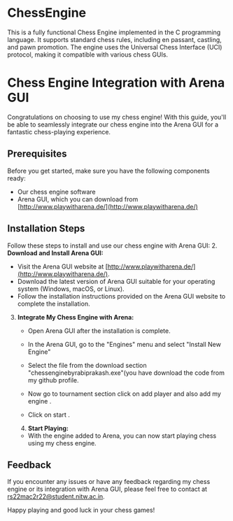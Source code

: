 # ChessEngine

This is a fully functional Chess Engine implemented in the C programming language. It supports standard chess rules, including en passant, castling, and pawn promotion. The engine uses the Universal Chess Interface (UCI) protocol, making it compatible with various chess GUIs.

# Chess Engine Integration with Arena GUI

Congratulations on choosing to use my chess engine! With this guide, you'll be able to seamlessly integrate our chess engine into the Arena GUI for a fantastic chess-playing experience.

## Prerequisites

Before you get started, make sure you have the following components ready:

- Our chess engine software
- Arena GUI, which you can download from [http://www.playwitharena.de/](http://www.playwitharena.de/)

## Installation Steps

Follow these steps to install and use our chess engine with Arena GUI:
2. **Download and Install Arena GUI:**

   - Visit the Arena GUI website at [http://www.playwitharena.de/](http://www.playwitharena.de/).
   - Download the latest version of Arena GUI suitable for your operating system (Windows, macOS, or Linux).
   - Follow the installation instructions provided on the Arena GUI website to complete the installation.
3. **Integrate My Chess Engine with Arena:**

   - Open Arena GUI after the installation is complete.

   - In the Arena GUI, go to the "Engines" menu and select "Install New Engine"

   - Select the file from the download section "chessenginebyrabiprakash.exe"(you have download  the code  from my github profile.

   - Now go to tournament section click on add player and also add my engine .

   - Click on start .

   4. **Start Playing:**

   - With the engine added to Arena, you can now start playing chess using my chess engine.

## Feedback 

If you encounter any issues or have any feedback regarding my chess engine or its integration with Arena GUI, please feel free to contact at rs22mac2r22@student.nitw.ac.in.

Happy playing and good luck in your chess games!
